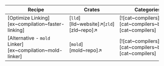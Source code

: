 | Recipe | Crates | Categories |
|---|---|---|
| [Optimize Linking][ex~compilation~faster-linking] | [`lld`][lld~website]↗[`zld`][zld~repo]↗ | [![cat~compilers][cat~compilers~badge]][cat~compilers] |
| [Alternative - `mold` Linker][ex~compilation~mold-linker] | [`mold`][mold~repo]↗ | [![cat~compilers][cat~compilers~badge]][cat~compilers] |
